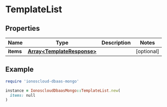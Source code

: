 # TemplateList

## Properties

| Name | Type | Description | Notes |
| ---- | ---- | ----------- | ----- |
| **items** | [**Array&lt;TemplateResponse&gt;**](TemplateResponse.md) |  | [optional] |

## Example

```ruby
require 'ionoscloud-dbaas-mongo'

instance = IonoscloudDbaasMongo::TemplateList.new(
  items: null
)
```

